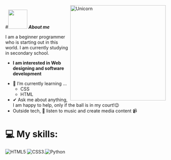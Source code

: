 
<img align="right" width=300px alt="Unicorn" src="https://media.giphy.com/media/v1.Y2lkPTc5MGI3NjExeWpkNHdyZTI0cDRhY3RtMW02dXp0dXh2eTJ3enh4d2dwODJ6eTRqNiZlcD12MV9naWZzX3NlYXJjaCZjdD1n/JIX9t2j0ZTN9S/giphy.gif" />

#<img src="https://giphy.com/gifs/shrempin-shrimp-shremp-shremps-JnWj533oZwgz678jUt" width="60px">&nbsp;***About me***

I am a beginner programmer who is starting out in this world. I am currently studying in secondary school.
* **I am interested in Web designing and software development**
- 🌱 I’m currently learning ...
  - CSS
  - HTML
- ✔ Ask me about anything, I am happy to help, only if the ball is in my court!😉<br>
- Outside tech, 🎵 listen to music and create media content 📹

# 💻 My skills:
![HTML5](https://img.shields.io/badge/html5-%23E34F26.svg?style=for-the-badge&logo=html5&logoColor=white) ![CSS3](https://img.shields.io/badge/css3-%231572B6.svg?style=for-the-badge&logo=css3&logoColor=white).![Python](https://img.shields.io/badge/python-3670A0?style=for-the-badge&logo=python&logoColor=ffdd54)

<!--
**juanbasanchez/juanbasanchez** is a ✨ _special_ ✨ repository because its `README.md` (this file) appears on your GitHub profile.

Here are some ideas to get you started:

- 🔭 I’m currently working on ...
- 🌱 I’m currently learning ...
- 👯 I’m looking to collaborate on ...
- 🤔 I’m looking for help with ...
- 💬 Ask me about ...
- 📫 How to reach me: ...
- 😄 Pronouns: ...
- ⚡ Fun fact: ...
-->
